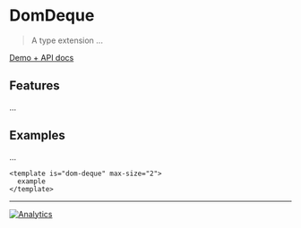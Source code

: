 # DomDeque

> A type extension ...

[Demo + API docs](http://leogr.github.io/dom-deque)

## Features

...

## Examples

...

```
<template is="dom-deque" max-size="2">
  example
</template>
```

---

[![Analytics](https://ga-beacon.appspot.com/UA-77685778-1/dom-deque?flat)](https://github.com/igrigorik/ga-beacon)